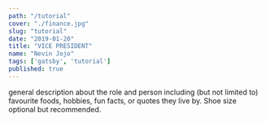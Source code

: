 ```yaml
---
path: "/tutorial"
cover: "./finance.jpg"
slug: "tutorial"
date: "2019-01-20"
title: "VICE PRESIDENT"
name: "Nevin Jojo"
tags: ['gatsby', 'tutorial']
published: true
---
```

general description about the role and person including (but not limited to) favourite foods, hobbies, fun facts, or quotes they live by. Shoe size optional but recommended.
